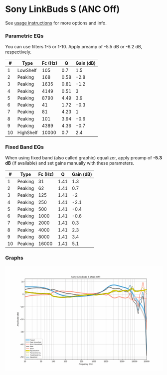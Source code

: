 # Sony LinkBuds S (ANC Off)
See [usage instructions](https://github.com/jaakkopasanen/AutoEq#usage) for more options and info.

### Parametric EQs
You can use filters 1-5 or 1-10. Apply preamp of -5.5 dB or -6.2 dB, respectively.

|   # | Type      |   Fc (Hz) |    Q |   Gain (dB) |
|-----|-----------|-----------|------|-------------|
|   1 | LowShelf  |       105 | 0.7  |         1.5 |
|   2 | Peaking   |       168 | 0.58 |        -2.8 |
|   3 | Peaking   |      1635 | 0.81 |        -1.2 |
|   4 | Peaking   |      4149 | 0.51 |         3   |
|   5 | Peaking   |      8790 | 4.49 |         3.9 |
|   6 | Peaking   |        41 | 1.72 |        -0.3 |
|   7 | Peaking   |        81 | 4.23 |         1   |
|   8 | Peaking   |       101 | 3.94 |        -0.6 |
|   9 | Peaking   |      4389 | 4.36 |        -0.7 |
|  10 | HighShelf |     10000 | 0.7  |         2.4 |

### Fixed Band EQs
When using fixed band (also called graphic) equalizer, apply preamp of **-5.3 dB** (if available) and set gains manually with these parameters.

|   # | Type    |   Fc (Hz) |    Q |   Gain (dB) |
|-----|---------|-----------|------|-------------|
|   1 | Peaking |        31 | 1.41 |         1.3 |
|   2 | Peaking |        62 | 1.41 |         0.7 |
|   3 | Peaking |       125 | 1.41 |        -2   |
|   4 | Peaking |       250 | 1.41 |        -2.1 |
|   5 | Peaking |       500 | 1.41 |        -0.4 |
|   6 | Peaking |      1000 | 1.41 |        -0.6 |
|   7 | Peaking |      2000 | 1.41 |         0.3 |
|   8 | Peaking |      4000 | 1.41 |         2.3 |
|   9 | Peaking |      8000 | 1.41 |         3.4 |
|  10 | Peaking |     16000 | 1.41 |         5.1 |

### Graphs
![](./Sony%20LinkBuds%20S%20(ANC%20Off).png)

